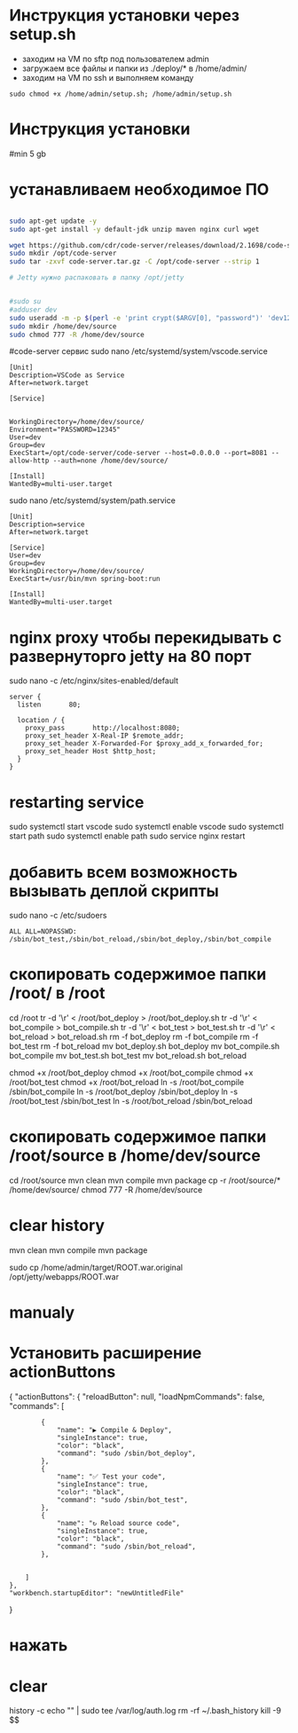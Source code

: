# Инструкция установки через setup.sh

- заходим на VM по sftp под пользователем admin
- загружаем все файлы и папки из ./deploy/* в /home/admin/
- заходим на VM по ssh и выполняем команду
```
sudo chmod +x /home/admin/setup.sh; /home/admin/setup.sh
```
# Инструкция установки 

#min 5 gb

# устанавливаем необходимое ПО
```sh

sudo apt-get update -y 
sudo apt-get install -y default-jdk unzip maven nginx curl wget

wget https://github.com/cdr/code-server/releases/download/2.1698/code-server2.1698-vsc1.41.1-linux-x86_64.tar.gz -O code-server.tar.gz
sudo mkdir /opt/code-server
sudo tar -zxvf code-server.tar.gz -C /opt/code-server --strip 1

# Jetty нужно распаковать в папку /opt/jetty


#sudo su
#adduser dev
sudo useradd -m -p $(perl -e 'print crypt($ARGV[0], "password")' 'dev123') dev
sudo mkdir /home/dev/source
sudo chmod 777 -R /home/dev/source
```

#code-server сервис
sudo nano  /etc/systemd/system/vscode.service
```
[Unit]
Description=VSCode as Service
After=network.target

[Service]


WorkingDirectory=/home/dev/source/
Environment="PASSWORD=12345"
User=dev
Group=dev
ExecStart=/opt/code-server/code-server --host=0.0.0.0 --port=8081 --allow-http --auth=none /home/dev/source/

[Install]
WantedBy=multi-user.target
```

sudo nano  /etc/systemd/system/path.service
```
[Unit]
Description=service
After=network.target

[Service]
User=dev
Group=dev
WorkingDirectory=/home/dev/source/
ExecStart=/usr/bin/mvn spring-boot:run

[Install]
WantedBy=multi-user.target
```


# nginx proxy чтобы перекидывать с развернуторго jetty на 80 порт
sudo nano -c /etc/nginx/sites-enabled/default
```
server {
  listen       80;

  location / {
    proxy_pass       http://localhost:8080;
    proxy_set_header X-Real-IP $remote_addr;
    proxy_set_header X-Forwarded-For $proxy_add_x_forwarded_for;
    proxy_set_header Host $http_host;
  }
}
```


# restarting service
sudo systemctl start vscode
sudo systemctl enable vscode
sudo systemctl start path
sudo systemctl enable path
sudo service nginx restart


# добавить всем возможность вызывать деплой скрипты
sudo nano -c /etc/sudoers

```
ALL ALL=NOPASSWD: /sbin/bot_test,/sbin/bot_reload,/sbin/bot_deploy,/sbin/bot_compile
```


# скопировать содержимое папки /root/ в /root

cd  /root
tr -d '\r' < /root/bot_deploy > /root/bot_deploy.sh
tr -d '\r' < bot_compile > bot_compile.sh
tr -d '\r' < bot_test > bot_test.sh
tr -d '\r' < bot_reload > bot_reload.sh
rm -f bot_deploy
rm -f bot_compile
rm -f bot_test
rm -f bot_reload
mv bot_deploy.sh bot_deploy
mv bot_compile.sh bot_compile
mv bot_test.sh bot_test
mv bot_reload.sh bot_reload

chmod +x /root/bot_deploy
chmod +x /root/bot_compile
chmod +x /root/bot_test
chmod +x /root/bot_reload
ln -s /root/bot_compile /sbin/bot_compile
ln -s /root/bot_deploy /sbin/bot_deploy
ln -s /root/bot_test /sbin/bot_test
ln -s /root/bot_reload /sbin/bot_reload



# скопировать содержимое папки /root/source в /home/dev/source 
cd /root/source
mvn clean
mvn compile
mvn package
cp -r /root/source/* /home/dev/source/
chmod 777 -R /home/dev/source

# clear history
mvn clean
mvn compile
mvn package

sudo cp /home/admin/target/ROOT.war.original /opt/jetty/webapps/ROOT.war

# manualy

# Установить расширение actionButtons

{
    "actionButtons": {
        "reloadButton": null,
        "loadNpmCommands": false,
        "commands": [
		
            {
                "name": "▶ Compile & Deploy",
                "singleInstance": true,
                "color": "black",
                "command": "sudo /sbin/bot_deploy",
            },
            {
                "name": "✅ Test your code",
                "singleInstance": true,
                "color": "black",
                "command": "sudo /sbin/bot_test",
            },
            {
                "name": "↻ Reload source code",
                "singleInstance": true,
                "color": "black",
                "command": "sudo /sbin/bot_reload",
            },


        ]
    },
    "workbench.startupEditor": "newUntitledFile"
    
}

# нажать 



# clear
history -c
echo "" | sudo tee /var/log/auth.log
rm -rf ~/.bash_history
kill -9 $$

```